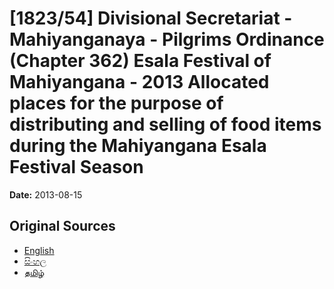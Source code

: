 # [1823/54] Divisional Secretariat - Mahiyanganaya - Pilgrims Ordinance (Chapter 362) Esala Festival of Mahiyangana - 2013 Allocated places for the purpose of distributing and selling of food items during the Mahiyangana Esala Festival Season

**Date:** 2013-08-15

## Original Sources

- [English](https://documents.gov.lk/view/extra-gazettes/2013/8/1823-54_E.pdf)
- [සිංහල](https://documents.gov.lk/view/extra-gazettes/2013/8/1823-54_S.pdf)
- [தமிழ்](https://documents.gov.lk/view/extra-gazettes/2013/8/1823-54_T.pdf)
